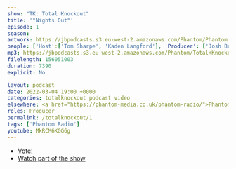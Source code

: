 ```yaml
---
show: "TK: Total Knockout"
title: '"Nights Out"'
episode: 1
season: 
artwork: https://jbpodcasts.s3.eu-west-2.amazonaws.com/Phantom/Phantom.jpg
people: ['Host':['Tom Sharpe', 'Kaden Langford'], 'Producer': ['Josh Brunning']]
mp3: https://jbpodcasts.s3.eu-west-2.amazonaws.com/Phantom/Total+Knockout/2022-03-04+-+01.mp3
filelength: 156051003
duration: 7390
explicit: No

layout: podcast
date: 2022-03-04 19:00 +0000
categories: totalknockout podcast video
elsewhere: <a href="https://phantom-media.co.uk/phantom-radio/">Phantom Media</a>
roles: Producer
permalink: /totalknockout/1
tags: ['Phantom Radio']
youtube: MkRCM6KGG6g
---
```


* [Vote!](https://twitter.com/PhantomMediaUS/status/1499843894300880902?s=20&t=czI-N1dzXEhYfkft5yP8pQ)
* [Watch part of the show](https://www.instagram.com/tv/Cas5NkZgGzA/?utm_source=ig_web_copy_link)
